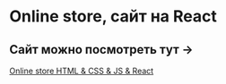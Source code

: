 # Online store, сайт на React

## Сайт можно посмотреть тут ->

[Online store HTML & CSS & JS & React](https://maxim1c.github.io/online_store_react/)
